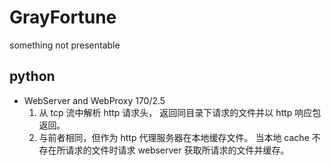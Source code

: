 # GrayFortune
 something not presentable

## python 

+ WebServer and WebProxy    170/2.5
    1. 从 tcp 流中解析 http 请求头， 返回同目录下请求的文件并以 http 响应包返回。
    2. 与前者相同，但作为 http 代理服务器在本地缓存文件。 当本地 cache 不存在所请求的文件时请求 webserver 获取所请求的文件并缓存。  